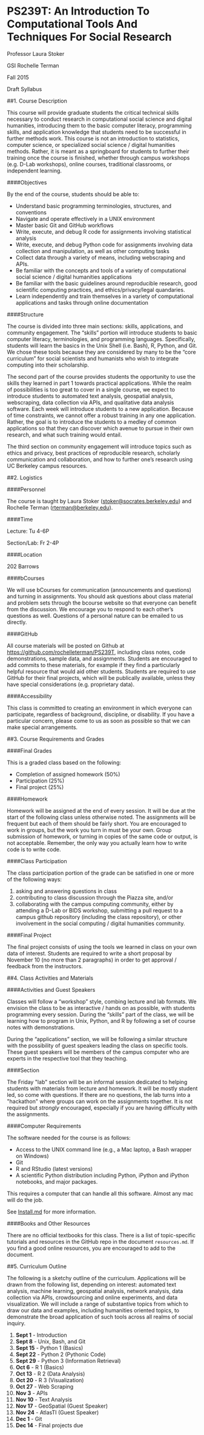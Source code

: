 # PS239T: An Introduction To Computational Tools And Techniques For Social Research

Professor Laura Stoker

GSI Rochelle Terman

Fall 2015

Draft Syllabus

##1. Course Description

This course will provide graduate students the critical technical skills necessary to conduct research in computational social science and digital humanities, introducing them to the basic computer literacy, programming skills, and application knowledge that students need to be successful in further methods work. This course is not an introduction to statistics, computer science, or specialized social science / digital humanities methods. Rather, it is meant as a springboard for students to further their training once the course is finished, whether through campus workshops (e.g. D-Lab workshops), online courses, traditional classrooms, or independent learning.

####Objectives

By the end of the course, students should be able to:

* Understand basic programming terminologies, structures, and conventions
* Navigate and operate effectively in a UNIX environment
* Master basic Git and GitHub workflows
* Write, execute, and debug R code for assignments involving statistical analysis
* Write, execute, and debug Python code for assignments involving data collection and manipulation, as well as other computing tasks
* Collect data through a variety of means, including webscraping and APIs.
* Be familiar with the concepts and tools of a variety of computational social science / digital humanities applications
* Be familiar with the basic guidelines around reproducible research, good scientific computing practices, and ethics/privacy/legal quandaries. 
* Learn independently and train themselves in a variety of computational applications and tasks through online documentation

####Structure

The course is divided into three main sections: skills, applications, and community engagement. The “skills” portion will introduce students to basic computer literacy, terminologies, and programming languages. Specifically, students will learn the basics in the Unix Shell (i.e. Bash), R, Python, and Git. We chose these tools because they are considered by many to be the “core curriculum” for social scientists and humanists who wish to integrate computing into their scholarship. 

The second part of the course provides students the opportunity to use the skills they learned in part 1 towards practical applications. While the realm of possibilities is too great to cover in a single course, we expect to introduce students to automated text analysis, geospatial analysis, webscraping, data collection via APIs, and qualitative data analysis software. Each week will introduce students to a new application. Because of time constraints, we cannot offer a robust training in any one application. Rather, the goal is to introduce the students to a medley of common applications so that they can discover which avenue to pursue in their own research, and what such training would entail.

The third section on community engagement will introduce topics such as ethics and privacy, best practices of reproducible research, scholarly communication and collaboration, and how to further one’s research using UC Berkeley campus resources. 

##2. Logistics

####Personnel

The course is taught by Laura Stoker (stoker@socrates.berkeley.edu) and
Rochelle Terman (rterman@berkeley.edu).

####Time 

Lecture: Tu 4-6P

Section/Lab: Fr 2-4P

####Location

202 Barrows

####bCourses

We will use bCourses for communication (announcements and questions) and turning in assignments. You should ask questions about class material and problem sets through the bcourse website so that everyone can benefit from the discussion. We encourage you to respond to each other’s questions as well. Questions of a personal nature can be emailed to us directly.

####GitHub

All course materials will be posted on Github at https://github.com/rochelleterman/PS239T, including class notes, code demonstrations, sample data, and assignments. Students are encouraged to add commits to these materials, for example if they find a particularly helpful resource that would aid other students. Students are required to use GitHub for their final projects, which will be publically available, unless they have special considerations (e.g. proprietary data). 

####Accessibility

This class is committed to creating an environment in which everyone can participate, regardless of background, discipline, or disability. If you have a particular concern, please come to us as soon as possible so that we can make special arrangements.

##3. Course Requirements and Grades

####Final Grades

This is a graded class based on the following:
* Completion of assigned homework (50%)
* Participation (25%)
* Final project (25%)

####Homework

Homework will be assigned at the end of every session. It will be due at the start of the following class unless otherwise  noted. The assignments will be frequent but each of them should be fairly short. You are encouraged to work in groups, but the work you turn in must be your own. Group submission of homework, or turning in copies of the same code or output, is not acceptable. Remember, the only way you actually learn how to write code is to write code.

####Class Participation

The class participation portion of the grade can be satisfied in one or more of the following ways:
1. asking and answering questions in class
2. contributing to class discussion through the Piazza site, and/or
3. collaborating with the campus computing community, either by attending a D-Lab or BIDS workshop, submitting a pull request to a campus github repository (including the class repository), or other involvement in the social computing / digital humanities community. 

####Final Project

The final project consists of using the tools we learned in class on your own data of interest. Students are required to write a short proposal by November 10 (no more than 2 paragraphs) in order to get approval / feedback from the instructors.

##4. Class Activities and Materials

####Activities and Guest Speakers

Classes will follow a “workshop” style, combing lecture and lab formats. We envision the class to be as interactive / hands on as possible, with students programming every session. During the “skills” part of the class, we will be learning how to program in Unix, Python, and R by following a set of course notes with demonstrations. 

During the “applications” section, we will be following a similar structure with the possibility of guest speakers leading the class on specific tools. These guest speakers will be members of the campus computer who are experts in the respective tool that they teaching. 

####Section

The Friday "lab" section will be an informal session dedicated to helping students with materials from lecture and homework. It will be mostly student led, so come with questions. If there are no questions, the lab turns into a "hackathon" where groups can work on the assignments together. It is not required but *strongly* encouraged, especially if you are having difficulty with the assignments. 

####Computer Requirements

The software needed for the course is as follows:

* Access to the UNIX command line (e.g., a Mac laptop, a Bash wrapper on Windows)
* Git
* R and RStudio (latest versions)
* A scientific Python distribution including Python, iPython and iPython notebooks, and major packages.

This requires a computer that can handle all this software. Almost any mac will do the job. 

See [Install.md](Install.md) for more information.

####Books and Other Resources

There are no official textbooks for this class. There is a list of topic-specific tutorials and resources in the GitHub repo in the document `resources.md`. If you find a good online resources, you are encouraged to add to the document. 

##5. Curriculum Outline

The following is a sketchy outline of the curriculum. Applications will be drawn from the following list, depending on interest: automated text analysis, machine learning, geospatial analysis, network analysis, data collection via APIs, crowdsourcing and online experiments, and data visualization. We will include a range of substantive topics from which to draw our data and examples, including humanities oriented topics, to demonstrate the broad application of such tools across all realms of social inquiry.

1. **Sept 1** - Introduction
2. **Sept 8** - Unix, Bash, and Git
3. **Sept 15** - Python 1 (Basics)
4. **Sept 22** - Python 2 (Pythonic Code)
5. **Sept 29** - Python 3 (Information Retrieval)
6. **Oct 6** - R 1 (Basics)
7. **Oct 13** - R 2 (Data Analysis)
8. **Oct 20** - R 3 (Visualization)
9. **Oct 27** - Web Scraping
10. **Nov 3** - APIs
11. **Nov 10** - Text Analysis
12. **Nov 17** - GeoSpatial (Guest Speaker)
13. **Nov 24** - AtlasTI (Guest Speaker)
14. **Dec 1** - Git
15. **Dec 14** - Final projects due

